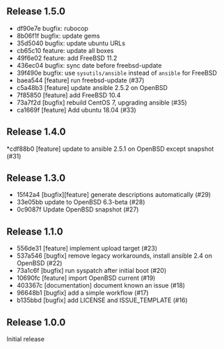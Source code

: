 ## Release 1.5.0

* df90e7e bugfix: rubocop
* 8b06f1f bugfix: update gems
* 35d5040 bugfix: update ubuntu URLs
* cb65c10 feature: update all boxes
* 49f6e02 feature: add FreeBSD 11.2
* 436ec04 bugfix: sync date before freebsd-update
* 39f490e bugfix: use `sysutils/ansible` instead of `ansible` for FreeBSD
* baea544 [feature] run freebsd-update (#37)
* c5a48b3 [feature] update ansible 2.5.2 on OpenBSD
* 7f85850 [feature] add FreeBSD 10.4
* 73a7f2d [bugfix] rebuild CentOS 7, upgrading ansible  (#35)
* ca1669f [feature] Add ubuntu 18.04 (#33)

## Release 1.4.0

*cdf88b0 [feature] update to ansible 2.5.1 on OpenBSD except snapshot (#31)

## Release 1.3.0

* 15f42a4 [bugfix][feature] generate descriptions automatically (#29)
* 33e05bb update to OpenBSD 6.3-beta (#28)
* 0c9087f Update OpenBSD snapshot (#27)

## Release 1.1.0

* 556de31 [feature] implement upload target (#23)
* 537a546 [bugfix] remove legacy workarounds, install ansible 2.4 on OpenBSD (#22)
* 73a1c6f [bugfix] run syspatch after initial boot (#20)
* 10690fc [feature] import OpenBSD current (#19)
* 403367c [documentation] document known an issue (#18)
* 96648b1 [bugfix] add a simple workflow (#17)
* b135bbd [bugfix] add LICENSE and ISSUE_TEMPLATE (#16)

## Release 1.0.0

Initial release
